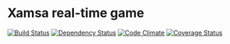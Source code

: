 Xamsa real-time game
====================

[![Build Status](https://travis-ci.org/aliismayilov/xamsa.png)](https://travis-ci.org/aliismayilov/xamsa)
[![Dependency Status](https://gemnasium.com/aliismayilov/xamsa.png)](https://gemnasium.com/aliismayilov/xamsa)
[![Code Climate](https://codeclimate.com/github/aliismayilov/xamsa.png)](https://codeclimate.com/github/aliismayilov/xamsa)
[![Coverage Status](https://coveralls.io/repos/aliismayilov/xamsa/badge.png)](https://coveralls.io/r/aliismayilov/xamsa)